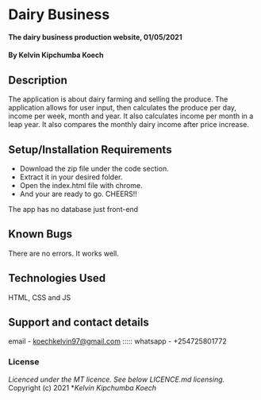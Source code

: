 # Dairy Business
#### The dairy business production website, 01/05/2021
#### By **Kelvin Kipchumba Koech**
## Description
The application is about dairy farming and selling the produce. The  application allows for user input, then calculates the produce per day, income per week, month and year. It also calculates income per month in a leap year.
It also compares the monthly dairy income after price increase.
## Setup/Installation Requirements
* Download the zip file under the code section.
* Extract it in your desired folder.
* Open the index.html file with chrome.
* And your are ready to go. CHEERS!!

The app has no database just front-end 
## Known Bugs
There are no errors. It works well.
## Technologies Used
HTML, CSS and JS
## Support and contact details
email - koechkelvin97@gmail.com ::::: whatsapp - +254725801772
### License
*Licenced under the MT licence.  See below LICENCE.md licensing.*
Copyright (c) 2021 **Kelvin Kipchumba Koech*